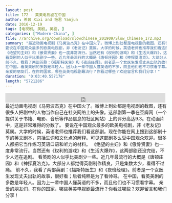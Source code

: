 ```yaml
---
layout: post
title: 172 - 英美电视剧在中国
author: 希茜 Xixi and 艳君 Yanjun
date: 2016-12-19
tags: [电视剧, 美剧, 英剧, ]
categories: ["Modern-China", ]
file: //archive.org/download/slowchinese_201909/Slow_Chinese_172.mp3
summary: "最近动画电视剧《马男波杰克》在中国火了。微博上到处都是电视剧的截图，还有很多人把剧中的人物当作自己在社交网络上的头像。这部剧第一季在豆瓣网（一个提供关于书籍、电影、音乐等作品信息的社区网站）上的评分高达9.3。在动画片中，这是非常难得的分数了。
要说在中国观众最多的欧美电视剧，非《老友记》莫属。大学的时候，英语老师也推荐我们看这部剧。现在你能在网上搜到这部剧十季的英文剧本，包括生词和文化点的解释。可见这部剧多么受中国观众欢迎。很多人都把它当作练习英语口语和听力的材料。
《绝望的主妇》和《傲骨贤妻》也一度非常流行。当然还有《权利的游戏》和《生活大爆炸》，这两部剧还没完结，不少人还在追剧。
看英剧的人似乎比美剧少一些。近几年最流行的大概是《唐顿庄园》和《神探夏洛克》。大部分人都觉得英剧制作精良，只是集数太少，看得不过瘾。
前不久，我看了两部英剧：《福斯特医生》和《夜班经理》。前者是一个女医生发现丈夫出轨的故事，很好看；后者纯粹是为了看帅哥。
在中国，看英美剧的多数是年轻人。因为上一辈中国人懂英语的不多，而且他们也不习惯看字幕。
亲爱的朋友们，在你的国家，哪些英美电视剧最流行？你看过哪些？欢迎留言和我们分享！"
duration: "0:03:40.557178"
length: "5721286"
---
```


<iframe src="https://archive.org/embed/slowchinese_201909/Slow_Chinese_172.mp3" width="500" height="30" frameborder="0" webkitallowfullscreen="true" mozallowfullscreen="true" allowfullscreen></iframe>
最近动画电视剧《马男波杰克》在中国火了。微博上到处都是电视剧的截图，还有很多人把剧中的人物当作自己在社交网络上的头像。这部剧第一季在豆瓣网（一个提供关于书籍、电影、音乐等作品信息的社区网站）上的评分高达9.3。在动画片中，这是非常难得的分数了。
要说在中国观众最多的欧美电视剧，非《老友记》莫属。大学的时候，英语老师也推荐我们看这部剧。现在你能在网上搜到这部剧十季的英文剧本，包括生词和文化点的解释。可见这部剧多么受中国观众欢迎。很多人都把它当作练习英语口语和听力的材料。
《绝望的主妇》和《傲骨贤妻》也一度非常流行。当然还有《权利的游戏》和《生活大爆炸》，这两部剧还没完结，不少人还在追剧。
看英剧的人似乎比美剧少一些。近几年最流行的大概是《唐顿庄园》和《神探夏洛克》。大部分人都觉得英剧制作精良，只是集数太少，看得不过瘾。
前不久，我看了两部英剧：《福斯特医生》和《夜班经理》。前者是一个女医生发现丈夫出轨的故事，很好看；后者纯粹是为了看帅哥。
在中国，看英美剧的多数是年轻人。因为上一辈中国人懂英语的不多，而且他们也不习惯看字幕。
亲爱的朋友们，在你的国家，哪些英美电视剧最流行？你看过哪些？欢迎留言和我们分享！